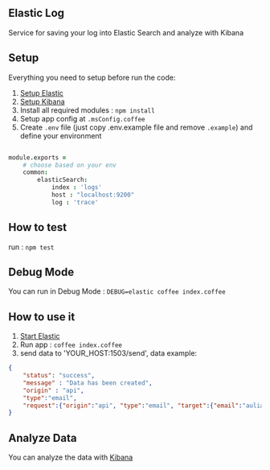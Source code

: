 ## Elastic Log
Service for saving your log into Elastic Search and analyze with Kibana

## Setup

Everything you need to setup before run the code:

1. [Setup Elastic](https://www.elastic.co/guide/en/elasticsearch/reference/current/setup.html)
2. [Setup Kibana](https://www.elastic.co/guide/en/kibana/current/setup.html)
3. Install all required modules : `npm install`
4. Setup app config at `.msConfig.coffee`
5. Create `.env` file (just copy .env.example file and remove `.example`) and define your environment

```coffeescript

module.exports =
	# choose based on your env
	common:
		elasticSearch:
		  	index : 'logs'
		  	host : "localhost:9200"
		  	log : 'trace'
``` 

## How to test
run : `npm test`

## Debug Mode
You can run in Debug Mode : `DEBUG=elastic coffee index.coffee`

## How to use it
1. [Start Elastic](https://www.elastic.co/guide/en/elasticsearch/reference/current/setup.html)
2. Run app : `coffee index.coffee`
3. send data to 'YOUR_HOST:1503/send', data example:

```json
{
    "status": "success",
    "message" : "Data has been created",
    "origin" : "api",
    "type":"email",
    "request":{"origin":"api", "type":"email", "target":{"email":"aulia@example.com"} }
}

```

## Analyze Data
You can analyze the data with [Kibana](https://www.elastic.co/guide/en/kibana/current/index.html)